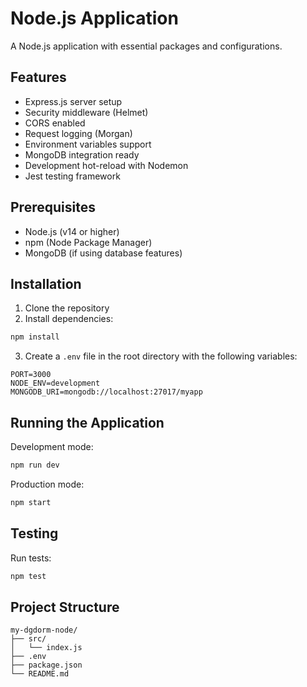 # Node.js Application

A Node.js application with essential packages and configurations.

## Features

- Express.js server setup
- Security middleware (Helmet)
- CORS enabled
- Request logging (Morgan)
- Environment variables support
- MongoDB integration ready
- Development hot-reload with Nodemon
- Jest testing framework

## Prerequisites

- Node.js (v14 or higher)
- npm (Node Package Manager)
- MongoDB (if using database features)

## Installation

1. Clone the repository
2. Install dependencies:

```bash
npm install
```

3. Create a `.env` file in the root directory with the following variables:

```
PORT=3000
NODE_ENV=development
MONGODB_URI=mongodb://localhost:27017/myapp
```

## Running the Application

Development mode:

```bash
npm run dev
```

Production mode:

```bash
npm start
```

## Testing

Run tests:

```bash
npm test
```

## Project Structure

```
my-dgdorm-node/
├── src/
│   └── index.js
├── .env
├── package.json
└── README.md
```
